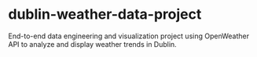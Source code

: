 # dublin-weather-data-project
End-to-end data engineering and visualization project using OpenWeather API to analyze and display weather trends in Dublin.
